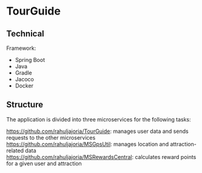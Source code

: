 # TourGuide
## Technical
Framework: 
* Spring Boot
* Java
* Gradle
* Jacoco
* Docker

## Structure
The application is divided into three microservices for the following tasks:

https://github.com/rahuljajoria/TourGuide: manages user data and sends requests to the other microservices
https://github.com/rahuljajoria/MSGpsUtil: manages location and attraction-related data <br />
https://github.com/rahuljajoria/MSRewardsCentral: calculates reward points for a given user and attraction
